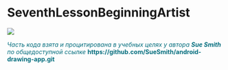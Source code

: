 # SeventhLessonBeginningArtist
<p align="left">
<img src="https://user-images.githubusercontent.com/108148690/220466139-53b29625-39a7-4cef-9f89-d9c60b2e36a4.jpeg"/>
</p>
<p><span style="color: #046e7e;"><em>Часть кода взята и процитирована в учебных целях у автора&nbsp;<strong>Sue Smith</strong> по общедоступной ссылке</em>&nbsp;<strong>https://github.com/SueSmith/android-drawing-app.git</strong></span></p>
